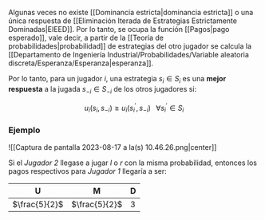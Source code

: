
Algunas veces no existe [[Dominancia estricta|dominancia estricta]] o una única respuesta de [[Eliminación Iterada de Estrategias Estrictamente Dominadas|EIEED]]. Por lo tanto, se ocupa la función [[Pagos|pago esperado]], vale decir, a partir de la [[Teoría de probabilidades|probabilidad]] de estrategias del otro jugador se calcula la [[Departamento de Ingeniería Industrial/Probabilidades/Variable aleatoria discreta/Esperanza/Esperanza|esperanza]]. 

Por lo tanto, para un jugador $i$, una estrategia $s_i\in S_i$ es una **mejor respuesta** a la jugada $s_{-i}\in S_{-i}$ de los otros jugadores si: 

$$u_i(s_i,s_{-i})\geq u_i(s_{i}^{'},s_{-i})\;\;\;\forall s_{i}^{'}\in S_i$$
### Ejemplo 


![[Captura de pantalla 2023-08-17 a la(s) 10.46.26.png|center]]

Si el *Jugador 2* llegase a jugar $l$ o $r$ con la misma probabilidad, entonces los pagos respectivos para *Jugador 1* llegaría a ser: 


| U             | M             | D   |
| ------------- | ------------- | --- |
| $\frac{5}{2}$ | $\frac{5}{2}$ | $3$ |









